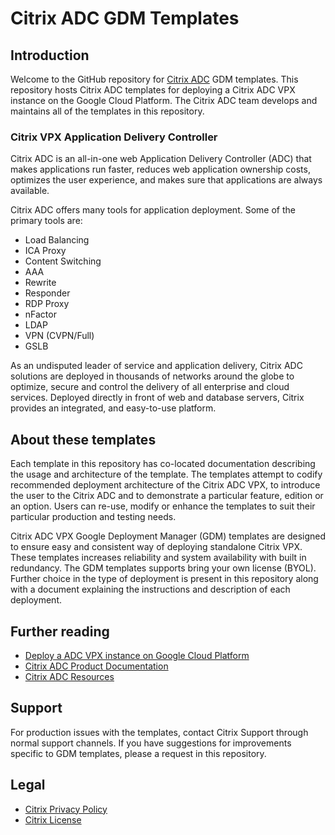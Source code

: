# Citrix ADC GDM Templates

## Introduction
Welcome to the GitHub repository for [Citrix ADC](https://www.citrix.com/products/netscaler-adc/) GDM templates. This repository hosts Citrix ADC templates for deploying a Citrix ADC VPX instance on the Google Cloud Platform. The Citrix ADC team develops and maintains all of the templates in this repository.

### Citrix VPX Application Delivery Controller

Citrix ADC is an all-in-one web Application Delivery Controller (ADC) that makes applications run faster, reduces web application ownership costs, optimizes the user experience, and makes sure that applications are always available.

Citrix ADC offers many tools for application deployment. Some of the primary tools are:
*	Load Balancing
*	ICA Proxy
*	Content Switching
*	AAA
*	Rewrite
*	Responder
*	RDP Proxy
*	nFactor
*	LDAP
*	VPN (CVPN/Full)
*	GSLB

As an undisputed leader of service and application delivery, Citrix ADC solutions are deployed in thousands of networks around the globe to optimize, secure and control the delivery of all enterprise and cloud services. Deployed directly in front of web and database servers, Citrix provides an integrated, and easy-to-use platform.

## About these templates
Each template in this repository has co-located documentation describing the usage and architecture of the template. The templates attempt to codify recommended deployment architecture of the Citrix ADC VPX, to introduce the user to the Citrix ADC and to demonstrate a particular feature, edition or an option. Users can re-use, modify or enhance the templates to suit their particular production and testing needs.

Citrix ADC VPX Google Deployment Manager (GDM) templates are designed to ensure easy and consistent way of deploying standalone Citrix VPX. These templates increases reliability and system availability with built in redundancy. The GDM templates supports bring your own license (BYOL). Further choice in the type of deployment is present in this repository along with a document explaining the instructions and description of each deployment.

## Further reading
- [Deploy a ADC VPX instance on Google Cloud Platform](https://docs.citrix.com/en-us/netscaler/12-1/deploying-vpx/deploy-vpx-google-cloud.html)
- [Citrix ADC Product Documentation](https://docs.citrix.com/en-us/netscaler/)
- [Citrix ADC Resources](https://www.citrix.com/products/netscaler-adc/resources/netscaler-vpx.html)


## Support
For production issues with the templates, contact Citrix Support through normal support channels. If you have suggestions for improvements specific to GDM templates, please a request in this repository.

## Legal
- [Citrix Privacy Policy](http://www.citrix.com/about/legal/privacy.html)
- [Citrix License](LICENSE.md)
